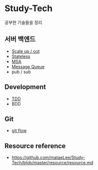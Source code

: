 # Study-Tech
공부한 기술들을 정리  

## 서버 백엔드
* [Scale up / out](https://github.com/mataeLee/Study-Tech/blob/master/Server/Scale%20up_out.md)  
* [Stateless](https://github.com/mataeLee/Study-Tech/blob/master/Server/Stateless.md)  
* [MSA](https://github.com/mataeLee/Study-Tech/blob/master/Server/Msa.md)  
* [Message Queue](https://github.com/mataeLee/Study-Tech/blob/master/Server/Message%20queue.md)
* pub / sub  
## Development 
* [TDD](https://github.com/mataeLee/Study-Tech/blob/master/Development/TDD.md)  
* BDD
## Git
* [git flow](https://github.com/mataeLee/Study-Tech/blob/master/Git/Git-flow.md)

## Resource reference
- https://github.com/mataeLee/Study-Tech/blob/master/resource/resource.md
